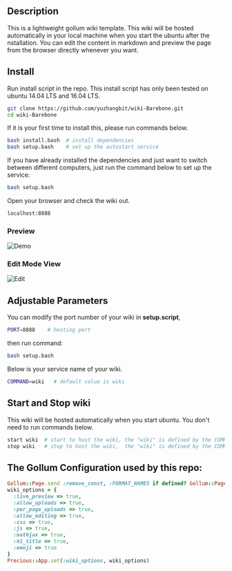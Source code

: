 ## Description
This is a lightweight gollum wiki template. This wiki will be hosted automatically in your local machine when you start the ubuntu after the nstallation. You can edit the content in markdown and preview the page from the browser directly whenever you want.


## Install  
Run install script in the repo. This install script has only been tested on ubuntu 14.04 LTS and 16.04 LTS.
```bash
git clone https://github.com/yuzhangbit/wiki-Barebone.git
cd wiki-Barebone  
```
If it is your first time to install this, please run commands below.  
```bash
bash install.bash  # install dependencies
bash setup.bash    # set up the autostart service
```    

If you have already installed the dependencies and just want to switch between different computers, just run the command below to set up the service:
```bash
bash setup.bash
```

Open your browser and check the wiki out.
```bash
localhost:8888
```

### Preview
![Demo](images/nb_autonomoose.png)

### Edit Mode View
![Edit](images/nb_edit_mode.png)

## Adjustable Parameters
You can modify the port number of your wiki in **setup.script**,
```bash
PORT=8888    # hosting port
```
then run command:
```bash
bash setup.bash
```

Below is your service name of your wiki.
```bash
COMMAND=wiki   # default value is wiki
```

## Start and Stop wiki
This wiki will be hosted automatically when you start ubuntu. You don't need to run commands below.
```bash
start wiki  # start to host the wiki, the "wiki" is defined by the COMMAND variable.
stop wiki   # stop to host the wiki,  the "wiki" is defined by the COMMAND variable.
```
## The Gollum Configuration used by this repo:
```ruby
Gollum::Page.send :remove_const, :FORMAT_NAMES if defined? Gollum::Page::FORMAT_NAMES
wiki_options = {
  :live_preview => true,
  :allow_uploads => true,
  :per_page_uploads => true,
  :allow_editing => true,
  :css => true,
  :js => true,
  :mathjax => true,
  :h1_title => true,
  :emoji => true
}
Precious::App.set(:wiki_options, wiki_options)
```

